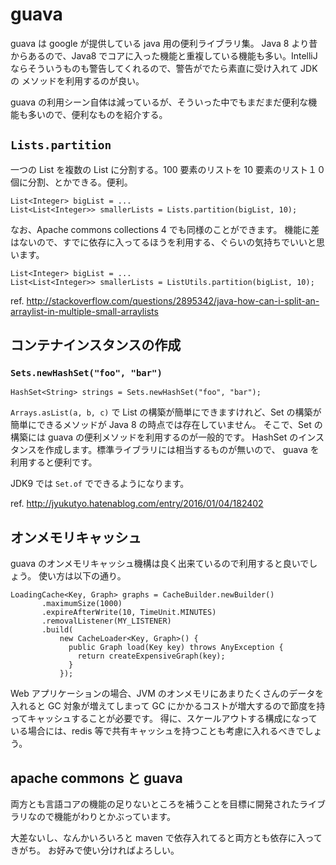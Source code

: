 # guava

guava は google が提供している java 用の便利ライブラリ集。
Java 8 より昔からあるので、Java8 でコアに入った機能と重複している機能も多い。IntelliJ ならそういうものも警告してくれるので、警告がでたら素直に受け入れて JDK の
メソッドを利用するのが良い。

guava の利用シーン自体は減っているが、そういった中でもまだまだ便利な機能も多いので、便利なものを紹介する。

## `Lists.partition`

一つの List を複数の List に分割する。100 要素のリストを 10 要素のリスト１０個に分割、とかできる。便利。

```
List<Integer> bigList = ...
List<List<Integer>> smallerLists = Lists.partition(bigList, 10);
```

なお、Apache commons collections 4 でも同様のことができます。
機能に差はないので、すでに依存に入ってるほうを利用する、ぐらいの気持ちでいいと思います。

```
List<Integer> bigList = ...
List<List<Integer>> smallerLists = ListUtils.partition(bigList, 10);
```

ref. http://stackoverflow.com/questions/2895342/java-how-can-i-split-an-arraylist-in-multiple-small-arraylists

## コンテナインスタンスの作成

### `Sets.newHashSet("foo", "bar")`

    HashSet<String> strings = Sets.newHashSet("foo", "bar");

`Arrays.asList(a, b, c)` で List の構築が簡単にできますけれど、Set の構築が簡単にできるメソッドが Java 8 の時点では存在していません。
そこで、Set の構築には guava の便利メソッドを利用するのが一般的です。
HashSet のインスタンスを作成します。標準ライブラリには相当するものが無いので、 guava を利用すると便利です。

JDK9 では `Set.of` でできるようになります。

ref. http://jyukutyo.hatenablog.com/entry/2016/01/04/182402

## オンメモリキャッシュ

guava のオンメモリキャッシュ機構は良く出来ているので利用すると良いでしょう。
使い方は以下の通り。

    LoadingCache<Key, Graph> graphs = CacheBuilder.newBuilder()
           .maximumSize(1000)
           .expireAfterWrite(10, TimeUnit.MINUTES)
           .removalListener(MY_LISTENER)
           .build(
               new CacheLoader<Key, Graph>() {
                 public Graph load(Key key) throws AnyException {
                   return createExpensiveGraph(key);
                 }
               });

Web アプリケーションの場合、JVM のオンメモリにあまりたくさんのデータを入れると GC 対象が増えてしまって GC にかかるコストが増大するので節度を持ってキャッシュすることが必要です。
得に、スケールアウトする構成になっている場合には、redis 等で共有キャッシュを持つことも考慮に入れるべきでしょう。

## apache commons と guava

両方とも言語コアの機能の足りないところを補うことを目標に開発されたライブラリなので機能がわりとかぶっています。

大差ないし、なんかいろいろと maven で依存入れてると両方とも依存に入ってきがち。
お好みで使い分ければよろしい。
